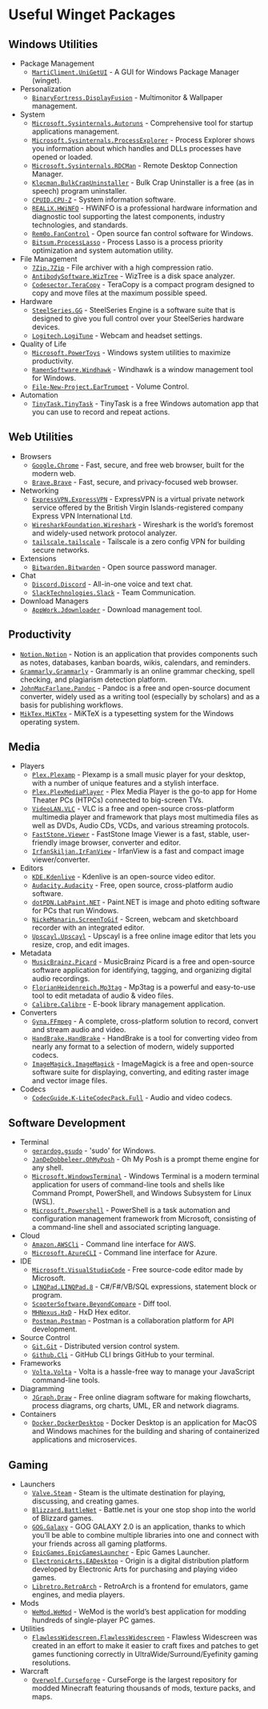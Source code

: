 # Useful Winget Packages

## Windows Utilities

-   Package Management
    -   [`MartiCliment.UniGetUI`](https://github.com/marticliment/UniGetUI) - A GUI for Windows Package Manager (winget).
-   Personalization
    -   [`BinaryFortress.DisplayFusion`](https://www.displayfusion.com/) - Multimonitor & Wallpaper management.
-   System
    -   [`Microsoft.Sysinternals.Autoruns`](https://learn.microsoft.com/en-us/sysinternals/downloads/autoruns) - Comprehensive tool for startup applications management.
    -   [`Microsoft.Sysinternals.ProcessExplorer`](https://learn.microsoft.com/en-us/sysinternals/downloads/process-explorer) - Process Explorer shows you information about which handles and DLLs processes have opened or loaded.
    -   [`Microsoft.Sysinternals.RDCMan`](https://learn.microsoft.com/en-us/sysinternals/downloads/rdcman) - Remote Desktop Connection Manager.
    -   [`Klocman.BulkCrapUninstaller`](https://www.bcuninstaller.com/) - Bulk Crap Uninstaller is a free (as in speech) program uninstaller.
    -   [`CPUID.CPU-Z`](https://www.cpuid.com/softwares/cpu-z.html) - System information software.
    -   [`REALiX.HWiNFO`](https://www.hwinfo.com/) - HWiNFO is a professional hardware information and diagnostic tool supporting the latest components, industry technologies, and standards.
    -   [`Rem0o.FanControl`](https://github.com/Rem0o/FanControl.Releases) - Open source fan control software for Windows.
    -   [`Bitsum.ProcessLasso`](https://bitsum.com/) - Process Lasso is a process priority optimization and system automation utility.
-   File Management
    -   [`7Zip.7Zip`](https://www.7-zip.org/) - File archiver with a high compression ratio.
    -   [`AntibodySoftware.WizTree`](https://wiztreefree.com/) - WizTree is a disk space analyzer.
    -   [`Codesector.TeraCopy`](https://www.codesector.com/teracopy) - TeraCopy is a compact program designed to copy and move files at the maximum possible speed.
-   Hardware
    -   [`SteelSeries.GG`](https://steelseries.com/engine) - SteelSeries Engine is a software suite that is designed to give you full control over your SteelSeries hardware devices.
    -   [`Logitech.LogiTune`](https://www.logitech.com/en-us/video-collaboration/software/logi-tune-software.html) - Webcam and headset settings.
-   Quality of Life
    -   [`Microsoft.PowerToys`](https://github.com/microsoft/PowerToys) - Windows system utilities to maximize productivity.
    -   [`RamenSoftware.Windhawk`](https://windhawk.net/) - Windhawk is a window management tool for Windows.
    -   [`File-New-Project.EarTrumpet`](https://eartrumpet.app/) - Volume Control.
-   Automation
    -   [`TinyTask.TinyTask`](https://tinytask.en.softonic.com/) - TinyTask is a free Windows automation app that you can use to record and repeat actions.

## Web Utilities

-   Browsers
    -   [`Google.Chrome`](https://www.google.com/chrome/) - Fast, secure, and free web browser, built for the modern web.
    -   [`Brave.Brave`](https://brave.com/) - Fast, secure, and privacy-focused web browser.
-   Networking
    -   [`ExpressVPN.ExpressVPN`](https://www.expressvpn.com/) - ExpressVPN is a virtual private network service offered by the British Virgin Islands-registered company Express VPN International Ltd.
    -   [`WiresharkFoundation.Wireshark`](https://www.wireshark.org/) - Wireshark is the world’s foremost and widely-used network protocol analyzer.
    -   [`tailscale.tailscale`](https://tailscale.com/) - Tailscale is a zero config VPN for building secure networks.
-   Extensions
    -   [`Bitwarden.Bitwarden`](https://bitwarden.com/) - Open source password manager.
-   Chat
    -   [`Discord.Discord`](https://discord.com/) - All-in-one voice and text chat.
    -   [`SlackTechnologies.Slack`](https://slack.com/) - Team Communication.
-   Download Managers
    -   [`AppWork.Jdownloader`](https://jdownloader.org/) - Download management tool.

## Productivity

-   [`Notion.Notion`](https://www.notion.so/) - Notion is an application that provides components such as notes, databases, kanban boards, wikis, calendars, and reminders.
-   [`Grammarly.Grammarly`](https://www.grammarly.com/) - Grammarly is an online grammar checking, spell checking, and plagiarism detection platform.
-   [`JohnMacFarlane.Pandoc`](https://pandoc.org/) - Pandoc is a free and open-source document converter, widely used as a writing tool (especially by scholars) and as a basis for publishing workflows.
-   [`MikTex.MiKTex`](https://miktex.org/) - MiKTeX is a typesetting system for the Windows operating system.

## Media

-   Players
    -   [`Plex.Plexamp`](https://www.plex.tv/plex-labs/plexamp/) - Plexamp is a small music player for your desktop, with a number of unique features and a stylish interface.
    -   [`Plex.PlexMediaPlayer`](https://www.plex.tv/media-server-downloads/) - Plex Media Player is the go-to app for Home Theater PCs (HTPCs) connected to big-screen TVs.
    -   [`VideoLAN.VLC`](https://www.videolan.org/vlc/) - VLC is a free and open-source cross-platform multimedia player and framework that plays most multimedia files as well as DVDs, Audio CDs, VCDs, and various streaming protocols.
    -   [`FastStone.Viewer`](https://www.faststone.org/FSViewerDetail.htm) - FastStone Image Viewer is a fast, stable, user-friendly image browser, converter and editor.
    -   [`IrfanSkiljan.IrFanView`](https://www.irfanview.com/) - IrfanView is a fast and compact image viewer/converter.
-   Editors
    -   [`KDE.Kdenlive`](https://kdenlive.org/) - Kdenlive is an open-source video editor.
    -   [`Audacity.Audacity`](https://www.audacityteam.org/) - Free, open source, cross-platform audio software.
    -   [`dotPDN.LabPaint.NET`](https://www.getpaint.net/) - Paint.NET is image and photo editing software for PCs that run Windows.
    -   [`NickeManarin.ScreenToGif`](https://www.screentogif.com/) - Screen, webcam and sketchboard recorder with an integrated editor.
    -   [`Upscayl.Upscayl`](https://upscayl.com/) - Upscayl is a free online image editor that lets you resize, crop, and edit images.
-   Metadata
    -   [`MusicBrainz.Picard`](https://picard.musicbrainz.org/) - MusicBrainz Picard is a free and open-source software application for identifying, tagging, and organizing digital audio recordings.
    -   [`FlorianHeidenreich.Mp3tag`](https://www.mp3tag.de/en/) - Mp3tag is a powerful and easy-to-use tool to edit metadata of audio & video files.
    -   [`Calibre.Calibre`](https://calibre-ebook.com/) - E-book library management application.
-   Converters
    -   [`Gyna.FFmpeg`](https://ffmpeg.org/) - A complete, cross-platform solution to record, convert and stream audio and video.
    -   [`HandBrake.HandBrake`](https://handbrake.fr/) - HandBrake is a tool for converting video from nearly any format to a selection of modern, widely supported codecs.
    -   [`ImageMagick.ImageMagick`](https://imagemagick.org/) - ImageMagick is a free and open-source software suite for displaying, converting, and editing raster image and vector image files.
-   Codecs
    -   [`CodecGuide.K-LiteCodecPack.Full`](https://codecguide.com/download_k-lite_codec_pack_full.htm) - Audio and video codecs.

## Software Development

-   Terminal
    -   [`gerardog.gsudo`](https://gerardog.github.io/gsudo/) - 'sudo' for Windows.
    -   [`JanDeDobbeleer.OhMyPosh`](https://ohmyposh.dev/) - Oh My Posh is a prompt theme engine for any shell.
    -   [`Microsoft.WindowsTerminal`]() - Windows Terminal is a modern terminal application for users of command-line tools and shells like Command Prompt, PowerShell, and Windows Subsystem for Linux (WSL).
    -   [`Microsoft.Powershell`](https://microsoft.com/Powershell) - PowerShell is a task automation and configuration management framework from Microsoft, consisting of a command-line shell and associated scripting language.
-   Cloud
    -   [`Amazon.AWSCli`](https://aws.amazon.com/cli/) - Command line interface for AWS.
    -   [`Microsoft.AzureCLI`](https://docs.microsoft.com/en-us/cli/azure/install-azure-cli) - Command line interface for Azure.
-   IDE
    -   [`Microsoft.VisualStudioCode`](https://code.visualstudio.com/) - Free source-code editor made by Microsoft.
    -   [`LINQPad.LINQPad.8`](https://www.linqpad.net/) - C#/F#/VB/SQL expressions, statement block or program.
    -   [`ScooterSoftware.BeyondCompare`](https://www.scootersoftware.com/) - Diff tool.
    -   [`MHNexus.HxD`](https://mh-nexus.de/en/hxd/) - HxD Hex editor.
    -   [`Postman.Postman`](https://www.postman.com/) - Postman is a collaboration platform for API development.
-   Source Control
    -   [`Git.Git`](https://git-scm.com/) - Distributed version control system.
    -   [`Github.Cli`](https://cli.github.com/) - GitHub CLI brings GitHub to your terminal.
-   Frameworks
    -   [`Volta.Volta`](https://volta.sh/) - Volta is a hassle-free way to manage your JavaScript command-line tools.
-   Diagramming
    -   [`JGraph.Draw`](https://www.draw.io/) - Free online diagram software for making flowcharts, process diagrams, org charts, UML, ER and network diagrams.
-   Containers
    -   [`Docker.DockerDesktop`](https://www.docker.com/products/docker-desktop) - Docker Desktop is an application for MacOS and Windows machines for the building and sharing of containerized applications and microservices.

## Gaming

-   Launchers
    -   [`Valve.Steam`](https://store.steampowered.com/) - Steam is the ultimate destination for playing, discussing, and creating games.
    -   [`Blizzard.BattleNet`](https://www.blizzard.com/en-us/apps/battle.net/desktop) - Battle.net is your one stop shop into the world of Blizzard games.
    -   [`GOG.Galaxy`](https://www.gog.com/galaxy) - GOG GALAXY 2.0 is an application, thanks to which you’ll be able to combine multiple libraries into one and connect with your friends across all gaming platforms.
    -   [`EpicGames.EpicGamesLauncher`](https://www.epicgames.com/store/en-US/download) - Epic Games Launcher.
    -   [`ElectronicArts.EADesktop`](https://www.origin.com/) - Origin is a digital distribution platform developed by Electronic Arts for purchasing and playing video games.
    -   [`Libretro.RetroArch`](https://www.retroarch.com/) - RetroArch is a frontend for emulators, game engines, and media players.
-   Mods
    -   [`WeMod.WeMod`](https://www.wemod.com/) - WeMod is the world’s best application for modding hundreds of single-player PC games.
-   Utilities
    -   [`FlawlessWidescreen.FlawlessWidescreen`](https://www.flawlesswidescreen.org/) - Flawless Widescreen was created in an effort to make it easier to craft fixes and patches to get games functioning correctly in UltraWide/Surround/Eyefinity gaming resolutions.
-   Warcraft
    -   [`Overwolf.Curseforge`](https://curseforge.overwolf.com/) - CurseForge is the largest repository for modded Minecraft featuring thousands of mods, texture packs, and maps.
